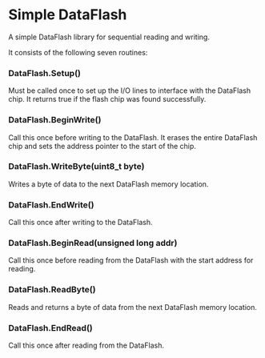 # Simple DataFlash
A simple DataFlash library for sequential reading and writing.

It consists of the following seven routines:

### DataFlash.Setup()

Must be called once to set up the I/O lines to interface with the DataFlash chip. It returns true if the flash chip was found successfully.

### DataFlash.BeginWrite()

Call this once before writing to the DataFlash. It erases the entire DataFlash chip and sets the address pointer to the start of the chip.

### DataFlash.WriteByte(uint8_t byte)

Writes a byte of data to the next DataFlash memory location.

### DataFlash.EndWrite()

Call this once after writing to the DataFlash.

### DataFlash.BeginRead(unsigned long addr)

Call this once before reading from the DataFlash with the start address for reading.

### DataFlash.ReadByte()

Reads and returns a byte of data from the next DataFlash memory location.

### DataFlash.EndRead()

Call this once after reading from the DataFlash.


